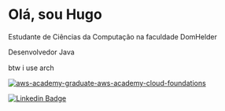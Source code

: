 # Olá, sou Hugo

Estudante de Ciências da Computação na faculdade DomHelder <img src="https://domhelder.edu.br/favicon.ico" width="15" height="15">

Desenvolvedor Java

btw i use arch <img src="https://archlinux.org/static/favicon.29302f683ff8.ico" width="15" height="15">

[![aws-academy-graduate-aws-academy-cloud-foundations](https://github.com/HugoOliveiraSoares/HugoOliveiraSoares/assets/33163249/07ca5824-f153-4e3a-b697-46dd0fe2e57a)](https://www.credly.com/badges/a5068add-c09f-404b-bcc2-adc8fa03f781/public_url)

[![Linkedin Badge](https://img.shields.io/badge/-HugoOliveiraSoares-blue?style=flat-square&logo=Linkedin&logoColor=white&link=https://www.linkedin.com/in/hugooliveirasoares/)](https://www.linkedin.com/in/hugooliveirasoares/)



